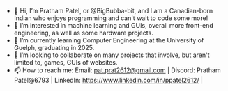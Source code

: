 - 👋 Hi, I’m Pratham Patel, or @BigBubba-bit, and I am a Canadian-born Indian who enjoys programming and can't wait to code some more!
- 👀 I’m interested in machine learning and GUIs, overall more front-end engineering, as well as some hardware projects.
- 🌱 I’m currently learning Computer Engineering at the University of Guelph, graduating in 2025.
- 💞️ I’m looking to collaborate on many projects that involve, but aren't limited to, games, GUIs of websites. 
- 📫 How to reach me: Email: pat.prat2612@gmail.com | Discord: Pratham Patel@6793 | LinkedIn: https://www.linkedin.com/in/ppatel2612/ |

<!---
BigBubba-bit/BigBubba-bit is a ✨ special ✨ repository because its `README.md` (this file) appears on your GitHub profile.
You can click the Preview link to take a look at your changes.
--->
